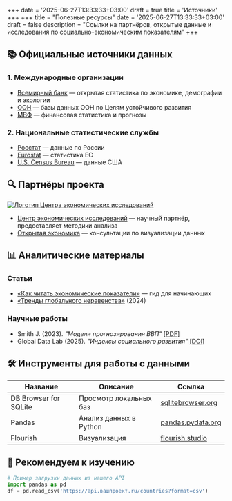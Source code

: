 +++
date = '2025-06-27T13:33:33+03:00'
draft = true
title = 'Источники'
+++
+++
title = "Полезные ресурсы"
date = '2025-06-27T13:33:33+03:00'
draft = false
description = "Ссылки на партнёров, открытые данные и исследования по социально-экономическим показателям"
+++

## 📚 Официальные источники данных

### 1. Международные организации
- [Всемирный банк](https://data.worldbank.org) — открытая статистика по экономике, демографии и экологии 
- [ООН](https://unstats.un.org) — базы данных ООН по Целям устойчивого развития
- [МВФ](https://www.imf.org/en/Data) — финансовая статистика и прогнозы

### 2. Национальные статистические службы
- [Росстат](https://rosstat.gov.ru) — данные по России
- [Eurostat](https://ec.europa.eu/eurostat) — статистика ЕС
- [U.S. Census Bureau](https://www.census.gov) — данные США

## 🔍 Партнёры проекта

[![Логотип Центра экономических исследований](https://example.com/partner-logo.png)](https://partner-org.example.com)

- [Центр экономических исследований](https://partner-org.example.com) — научный партнёр, предоставляет методики анализа
- [Открытая экономика](https://open-econ.org) — консультации по визуализации данных

## 📊 Аналитические материалы

### Статьи
- [«Как читать экономические показатели»](https://example.com/guide) — гид для начинающих
- [«Тренды глобального неравенства»](https://example.com/inequality) (2024)

### Научные работы
- Smith J. (2023). *"Модели прогнозирования ВВП"* [[PDF]](https://example.com/smith2023.pdf)
- Global Data Lab (2025). *"Индексы социального развития"* [[DOI]](https://doi.org/xxx)

## 🛠 Инструменты для работы с данными

| Название | Описание | Ссылка |
|----------|----------|--------|
| DB Browser for SQLite | Просмотр локальных баз | [sqlitebrowser.org](https://sqlitebrowser.org) |
| Pandas | Анализ данных в Python | [pandas.pydata.org](https://pandas.pydata.org) |
| Flourish | Визуализация | [flourish.studio](https://flourish.studio) |

## 📌 Рекомендуем к изучению

```python
# Пример загрузки данных из нашего API
import pandas as pd
df = pd.read_csv('https://api.вашпроект.ru/countries?format=csv')